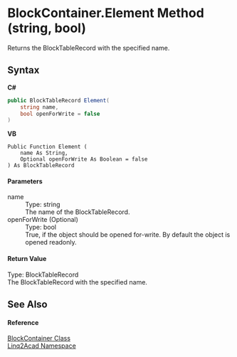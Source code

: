 # BlockContainer.Element Method (string, bool)
 

Returns the BlockTableRecord with the specified name.

## Syntax

**C#**<br />
``` C#
public BlockTableRecord Element(
	string name,
	bool openForWrite = false
)
```

**VB**<br />
``` VB
Public Function Element ( 
	name As String,
	Optional openForWrite As Boolean = false
) As BlockTableRecord
```


#### Parameters
<dl><dt>name</dt><dd>Type: string<br />The name of the BlockTableRecord.</dd><dt>openForWrite (Optional)</dt><dd>Type: bool<br />True, if the object should be opened for-write. By default the object is opened readonly.</dd></dl>

#### Return Value
Type: BlockTableRecord<br />The BlockTableRecord with the specified name.

## See Also


#### Reference
<a href="T_Linq2Acad_BlockContainer.md">BlockContainer Class</a><br /><a href="N_Linq2Acad.md">Linq2Acad Namespace</a><br />
